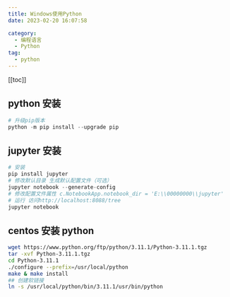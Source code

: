 ```yaml
---
title: Windows使用Python
date: 2023-02-20 16:07:58

category: 
  - 编程语言
  - Python
tag: 
  - python
---
```


<!-- more -->

[[toc]]

## python 安装

```python
# 升级pip版本
python -m pip install --upgrade pip
```

## jupyter 安装

```python
# 安装
pip install jupyter
# 修改默认目录 生成默认配置文件（可选）
jupyter notebook --generate-config
# 修改配置文件属性 c.NotebookApp.notebook_dir = 'E:\\00000000\\jupyter'
# 运行 访问http://localhost:8088/tree
jupyter notebook
```

## centos 安装 python

```bash
wget https://www.python.org/ftp/python/3.11.1/Python-3.11.1.tgz
tar -xvf Python-3.11.1.tgz
cd Python-3.11.1
./configure --prefix=/usr/local/python
make & make install
## 创建软链接
ln -s /usr/local/python/bin/3.11.1/usr/bin/python
```

